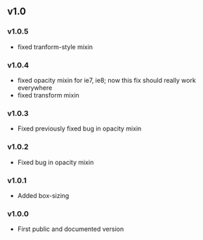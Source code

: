 ## v1.0

### v1.0.5

* fixed tranform-style mixin

### v1.0.4

* fixed opacity mixin for ie7, ie8; now this fix should really work everywhere
* fixed transform mixin

### v1.0.3

* Fixed previously fixed bug in opacity mixin

### v1.0.2

* Fixed bug in opacity mixin

### v1.0.1

* Added box-sizing

### v1.0.0

* First public and documented version